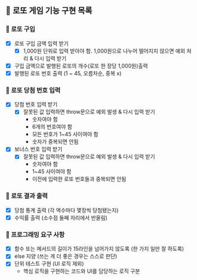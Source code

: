 ## 🎱 로또 게임 기능 구현 목록

### 📌 로또 구입

- [x] 로또 구입 금액 입력 받기
  - [x] 1,000원 단위로 입력 받아야 함. 1,000원으로 나누어 떨어지지 않으면 예외 처리 & 다시 입력 받기
- [x] 구입 금액으로 발행된 로또의 개수(로또 한 장당 1,000원)출력
- [x] 발행된 로또 번호 출력 (1 ~ 45, 오름차순, 중복 x)

### 📌 로또 당첨 번호 입력

- [x] 당첨 번호 입력 받기
  - [x] 잘못된 값 입력하면 throw문으로 예외 발생 & 다시 입력 받기
    - 숫자여야 함
    - 6개의 번호여야 함
    - 모든 번호가 1~45 사이여야 함
    - 숫자가 중복되면 안됨
- [x] 보너스 번호 입력 받기
  - [x] 잘못된 값 입력하면 throw문으로 예외 발생 & 다시 입력 받기
    - 숫자여야 함
    - 1~45 사이여야 함
    - 이전에 입력한 로또 번호들과 중복되면 안됨

### 📌 로또 결과 출력

- [x] 당첨 통계 출력 (각 액수마다 몇장씩 당첨됐는지)
- [x] 수익률 출력 (소수점 둘째 자리에서 반올림)

### 📌 프로그래밍 요구 사항

- [x] 함수 또는 메서드의 길이가 15라인을 넘어가지 않도록 (한 가지 일만 잘 하도록)
- [x] else 지양 (쓰는 게 더 좋은 경우는 스스로 판단)
- [x] 단위 테스트 구현 (UI 로직 제외)
  - 핵심 로직을 구현하는 코드와 UI를 담당하는 로직 구분
